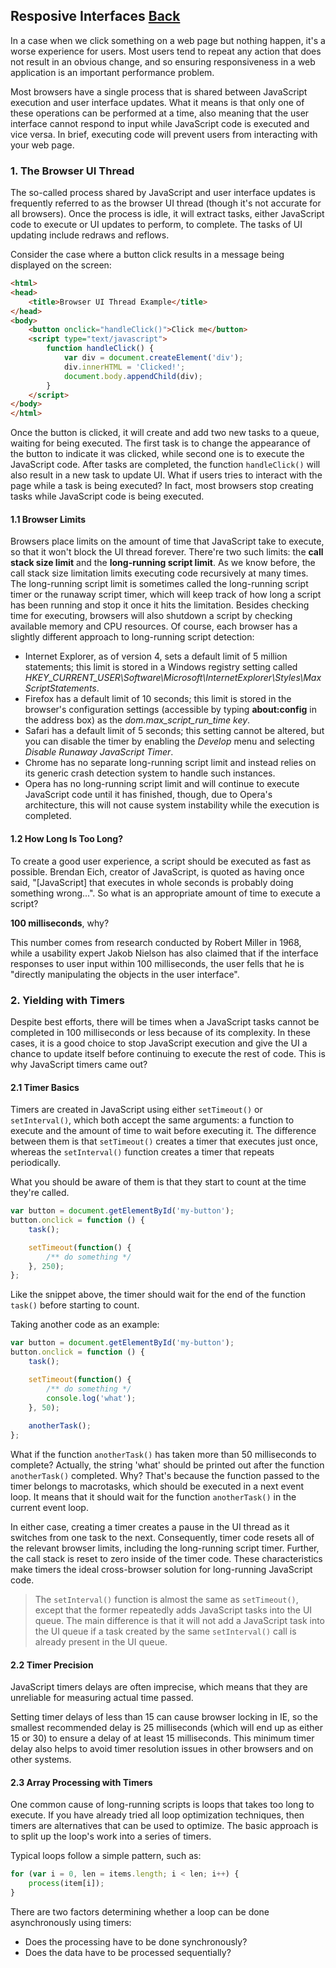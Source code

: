 ## Resposive Interfaces [Back](./../high_performance.md)

In a case when we click something on a web page but nothing happen, it's a worse experience for users. Most users tend to repeat any action that does not result in an obvious change, and so ensuring responsiveness in a web application is an important performance problem.

Most browsers have a single process that is shared between JavaScript execution and user interface updates. What it means is that only one of these operations can be performed at a time, also meaning that the user interface cannot respond to input while JavaScript code is executed and vice versa. In brief, executing code will prevent users from interacting with your web page.

### 1. The Browser UI Thread

The so-called process shared by JavaScript and user interface updates is frequently referred to as the browser UI thread (though it's not accurate for all browsers). Once the process is idle, it will extract tasks, either JavaScript code to execute or UI updates to perform, to complete. The tasks of UI updating include redraws and reflows.

Consider the case where a button click results in a message being displayed on the screen:

```html
<html>
<head>
    <title>Browser UI Thread Example</title>
</head>
<body>
    <button onclick="handleClick()">Click me</button>
    <script type="text/javascript">
        function handleClick() {
            var div = document.createElement('div');
            div.innerHTML = 'Clicked!';
            document.body.appendChild(div);
        }
    </script>
</body>
</html>
```

Once the button is clicked, it will create and add two new tasks to a queue, waiting for being executed. The first task is to change the appearance of the button to indicate it was clicked, while second one is to execute the JavaScript code. After tasks are completed, the function `handleClick()` will also result in a new task to update UI. What if users tries to interact with the page while a task is being executed? In fact, most browsers stop creating tasks while JavaScript code is being executed.

#### 1.1 Browser Limits

Browsers place limits on the amount of time that JavaScript take to execute, so that it won't block the UI thread forever. There're two such limits: the **call stack size limit** and the **long-running script limit**. As we know before, the call stack size limitation limits executing code recursively at many times. The long-running script limit is sometimes called the long-running script timer or the runaway script timer, which will keep track of how long a script has been running and stop it once it hits the limitation. Besides checking time for executing, browsers will also shutdown a script by checking available memory and CPU resources. Of course, each browser has a slightly different approach to long-running script detection:

- Internet Explorer, as of version 4, sets a default limit of 5 million statements; this limit is stored in a Windows registry setting called *HKEY_CURRENT_USER\Software\Microsoft\InternetExplorer\Styles\MaxScriptStatements*.
- Firefox has a default limit of 10 seconds; this limit is stored in the browser's configuration settings (accessible by typing **about:config** in the address box) as the *dom.max_script_run_time key*.
- Safari has a default limit of 5 seconds; this setting cannot be altered, but you can disable the timer by enabling the *Develop* menu and selecting *Disable Runaway JavaScript Timer*.
- Chrome has no separate long-running script limit and instead relies on its generic crash detection system to handle such instances.
- Opera has no long-running script limit and will continue to execute JavaScript code until it has finished, though, due to Opera's architecture, this will not cause system instability while the execution is completed.

#### 1.2 How Long Is Too Long?

To create a good user experience, a script should be executed as fast as possible. Brendan Eich, creator of JavaScript, is quoted as having once said, "[JavaScript] that executes in whole seconds is probably doing something wrong...". So what is an appropriate amount of time to execute a script?

**100 milliseconds**, why?

This number comes from research conducted by Robert Miller in 1968, while a usability expert Jakob Nielson has also claimed that if the interface responses to user input within 100 milliseconds, the user fells that he is "directly manipulating the objects in the user interface".

### 2. Yielding with Timers

Despite best efforts, there will be times when a JavaScript tasks cannot be completed in 100 milliseconds or less because of its complexity. In these cases, it is a good choice to stop JavaScript execution and give the UI a chance to update itself before continuing to execute the rest of code. This is why JavaScript timers came out?

#### 2.1 Timer Basics

Timers are created in JavaScript using either `setTimeout()` or `setInterval()`, which both accept the same arguments: a function to execute and the amount of time to wait before executing it. The difference between them is that `setTimeout()` creates a timer that executes just once, whereas the `setInterval()` function creates a timer that repeats periodically.

What you should be aware of them is that they start to count at the time they're called.

```js
var button = document.getElementById('my-button');
button.onclick = function () {
    task();

    setTimeout(function() {
        /** do something */
    }, 250);
};
```

Like the snippet above, the timer should wait for the end of the function `task()` before starting to count.

Taking another code as an example:

```js
var button = document.getElementById('my-button');
button.onclick = function () {
    task();

    setTimeout(function() {
        /** do something */
        console.log('what');
    }, 50);
    
    anotherTask();
};
```

What if the function `anotherTask()` has taken more than 50 milliseconds to complete? Actually, the string 'what' should be printed out after the function `anotherTask()` completed. Why? That's because the function passed to the timer belongs to macrotasks, which should be executed in a next event loop. It means that it should wait for the function `anotherTask()` in the current event loop.

In either case, creating a timer creates a pause in the UI thread as it switches from one task to the next. Consequently, timer code resets all of the relevant browser limits, including the long-running script timer. Further, the call stack is reset to zero inside of the timer code. These characteristics make timers the ideal cross-browser solution for long-running JavaScript code.

> The `setInterval()` function is almost the same as `setTimeout()`, except that the former repeatedly adds JavaScript tasks into the UI queue. The main difference is that it will not add a JavaScript task into the UI queue if a task created by the same `setInterval()` call is already present in the UI queue.

#### 2.2 Timer Precision

JavaScript timers delays are often imprecise, which means that they are unreliable for measuring actual time passed.

Setting timer delays of less than 15 can cause browser locking in IE, so the smallest recommended delay is 25 milliseconds (which will end up as either 15 or 30) to ensure a delay of at least 15 milliseconds. This minimum timer delay also helps to avoid timer resolution issues in other browsers and on other systems.

#### 2.3 Array Processing with Timers

One common cause of long-running scripts is loops that takes too long to execute. If you have already tried all loop optimization techniques, then timers are alternatives that can be used to optimize. The basic approach is to split up the loop's work into a series of timers.

Typical loops follow a simple pattern, such as:

```js
for (var i = 0, len = items.length; i < len; i++) {
    process(item[i]);
}
```

There are two factors determining whether a loop can be done asynchronously using timers:

- Does the processing have to be done synchronously?
- Does the data have to be processed sequentially?

